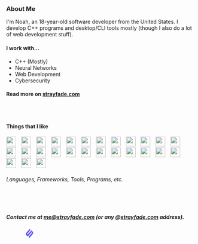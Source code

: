 <div style="padding-bottom: 22px"></div>

<h3>About Me</h3>

I'm Noah, an 18-year-old software developer from the United States.
I develop C++ programs and desktop/CLI tools mostly (though I also do a lot of web development stuff).

<h4>I work with...</h4>
<ul>
 <li>C++ (Mostly)</li>
 <li>Neural Networks</li>
 <li>Web Development</li>
 <li>Cybersecurity</li>
</ul>

<h4>Read more on <a href="https://strayfade.com">strayfade.com</a></h4>

<div style="padding-bottom: 12px"></div>

#

<h4>Things that I like</h4>

<p>

<img src="https://cdn.jsdelivr.net/gh/devicons/devicon/icons/cplusplus/cplusplus-original.svg" width="26px" height="26px" style="padding-right:10px;"/>
<img src="https://cdn.jsdelivr.net/gh/devicons/devicon/icons/c/c-original.svg" width="26px" height="26px" style="padding-right:10px;" />
<img src="https://cdn.jsdelivr.net/gh/devicons/devicon/icons/csharp/csharp-original.svg" width="26px" height="26px" style="padding-right:10px;"/>
<img src="https://cdn.jsdelivr.net/gh/devicons/devicon/icons/nodejs/nodejs-original.svg" width="26px" height="26px" style="padding-right:10px;" />
<img src="https://cdn.jsdelivr.net/gh/devicons/devicon/icons/mongodb/mongodb-original.svg" width="26px" height="26px" style="padding-right:10px;" />
<img src="https://cdn.jsdelivr.net/gh/devicons/devicon/icons/html5/html5-original.svg" width="26px" height="26px"  style="padding-right:10px;"/>
<img src="https://cdn.jsdelivr.net/gh/devicons/devicon/icons/css3/css3-original.svg"  width="26px" height="26px" style="padding-right:10px;"/>
<img src="https://cdn.jsdelivr.net/gh/devicons/devicon/icons/javascript/javascript-original.svg"  width="26px" height="26px" style="padding-right:10px;"/>
<img src="https://cdn.jsdelivr.net/gh/devicons/devicon/icons/python/python-original.svg" width="26px" height="26px"  style="padding-right:10px;"/>
<img src="https://cdn.jsdelivr.net/gh/devicons/devicon/icons/visualstudio/visualstudio-plain.svg"  width="26px" height="26px" style="padding-right:10px;"/>
<img src="https://cdn.jsdelivr.net/gh/devicons/devicon/icons/vscode/vscode-original.svg"  width="26px" height="26px" style="padding-right:10px;"/>
<img src="https://cdn.jsdelivr.net/gh/devicons/devicon/icons/opencv/opencv-original.svg"  width="26px" height="26px" style="padding-right:10px;"/>
<img src="https://cdn.jsdelivr.net/gh/devicons/devicon/icons/dotnetcore/dotnetcore-original.svg" width="26px" height="26px"  style="padding-right:10px;"/>
<img src="https://cdn.jsdelivr.net/gh/devicons/devicon/icons/android/android-original.svg" width="26px" height="26px"  style="padding-right:10px;"/>
<img src="https://cdn.jsdelivr.net/gh/devicons/devicon/icons/arduino/arduino-original.svg" width="26px" height="26px" style="padding-right:10px;" />
<img src="https://cdn.jsdelivr.net/gh/devicons/devicon/icons/cmake/cmake-original.svg" width="26px" height="26px"  style="padding-right:10px;"/> 
<img src="https://cdn.jsdelivr.net/gh/devicons/devicon/icons/ubuntu/ubuntu-plain.svg" width="26px" height="26px" style="padding-right:10px;" />
<img src="https://cdn.jsdelivr.net/gh/devicons/devicon/icons/electron/electron-original.svg" width="26px" height="26px" style="padding-right:10px;"/>
<img src="https://cdn.jsdelivr.net/gh/devicons/devicon/icons/git/git-original.svg" width="26px" height="26px" style="padding-right:10px;" /> 
<img src="https://cdn.jsdelivr.net/gh/devicons/devicon/icons/npm/npm-original-wordmark.svg" width="26px" height="26px" style="padding-right:10px;"/>
<img src="https://cdn.jsdelivr.net/gh/devicons/devicon/icons/nuget/nuget-original.svg" width="26px" height="26px" style="padding-right:10px;" />
<img src="https://cdn.jsdelivr.net/gh/devicons/devicon/icons/raspberrypi/raspberrypi-original.svg" width="26px" height="26px" style="padding-right:10px;" />
<img src="https://cdn.jsdelivr.net/gh/devicons/devicon/icons/selenium/selenium-original.svg" width="26px" height="26px" style="padding-right:10px;"/>
<img src="https://cdn.jsdelivr.net/gh/devicons/devicon/icons/tensorflow/tensorflow-original.svg"  width="26px" height="26px" style="padding-right:10px;"/>
<img src="https://cdn.jsdelivr.net/gh/devicons/devicon/icons/blender/blender-original.svg" width="26px" height="26px" style="padding-right:10px;"/>
<img src="https://cdn.jsdelivr.net/gh/devicons/devicon/icons/gimp/gimp-original.svg" width="26px" height="26px" style="padding-right:10px;" />
<img src="https://cdn.jsdelivr.net/gh/devicons/devicon/icons/devicon/devicon-original.svg" width="26px" height="26px" style="padding-right:10px;" />
</p>

<h6>Languages, Frameworks, Tools, Programs, etc.</h6>

<div style="padding-bottom: 12px"></div>

#

<h5> Contact me at <strong><a href="mailto:me@strayfade.com">me@strayfade.com</a></strong> (or any @<a href="https://strayfade.com">strayfade.com</a> address).</h5>
<img src="./assets/Icon.png" width="25px" height="25px" style="padding-left: 50px;"/>

<div style="padding-bottom: 12px"></div>
